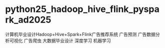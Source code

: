 # python25_hadoop_hive_flink_pyspark_ad2025
计算机毕业设计Hadoop+Hive+Spark+Flink广告推荐系统 广告预测 广告数据分析可视化 广告爬虫 大数据毕业设计 深度学习 机器学习
